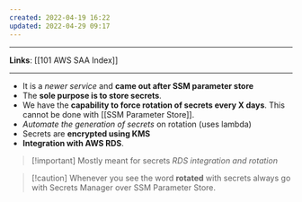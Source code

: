 ```yaml
---
created: 2022-04-19 16:22
updated: 2022-04-29 09:17
---
```

---
**Links**: [[101 AWS SAA Index]]

---
- It is a *newer service* and **came out after SSM parameter store**
- The **sole purpose is to store secrets**.
- We have the **capability to force rotation of secrets every X days**. This cannot be done with [[SSM Parameter Store]].
- *Automate the generation of secrets* on rotation (uses lambda)
- Secrets are **encrypted using KMS**
- **Integration with AWS RDS**.

> [!important] Mostly meant for secrets *RDS integration and rotation*

> [!caution] Whenever you see the word **rotated** with secrets always go with Secrets Manager over SSM Parameter Store.
